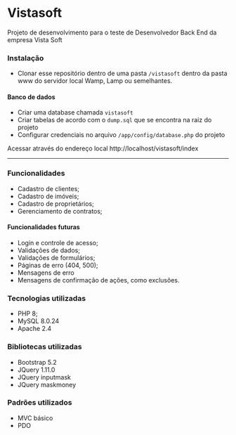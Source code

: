 # Vistasoft
Projeto de desenvolvimento para o teste de Desenvolvedor Back End da empresa Vista Soft

### Instalação
- Clonar esse repositório dentro de uma pasta `/vistasoft` dentro da pasta www do servidor local Wamp, Lamp ou semelhantes.

#### Banco de dados
- Criar uma database chamada `vistasoft`
- Criar tabelas de acordo com o `dump.sql` que se encontra na raiz do projeto
- Configurar credenciais no arquivo `/app/config/database.php` do projeto

Acessar através do endereço local http://localhost/vistasoft/index

------

### Funcionalidades
- Cadastro de clientes;
- Cadastro de imóveis;
- Cadastro de proprietários;
- Gerenciamento de contratos;

#### Funcionalidades futuras
- Login e controle de acesso;
- Validações de dados;
- Validações de formulários;
- Páginas de erro (404, 500);
- Mensagens de erro
- Mensagens de confirmação de ações, como exclusões.

### Tecnologias utilizadas
- PHP 8;
- MySQL 8.0.24
- Apache 2.4

### Bibliotecas utilizadas
- Bootstrap 5.2
- JQuery 1.11.0
- JQuery inputmask
- JQuery maskmoney

### Padrões utilizados
- MVC básico
- PDO
